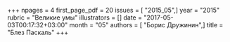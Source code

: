 +++
npages = 4
first_page_pdf = 20
issues = [ "2015_05",]
year = "2015"
rubric = "Великие умы"
illustrators = []
date = "2017-05-03T00:17:32+03:00"
month = "05"
authors = [ "Борис Дружинин",]
title = "Блез Паскаль"
+++
